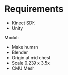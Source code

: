 # Requirements

- Kinect SDK
- Unity

Model:

- Make human
- Blender
- Origin at mid chest
- Scale 0.239 x 3.5x
- CMU Mesh